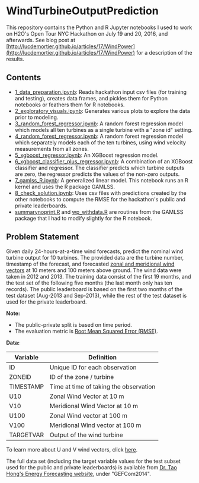 # WindTurbineOutputPrediction
This repository contains the Python and R Jupyter notebooks I used to work on H2O's Open Tour NYC Hackathon on July 19 and 20, 2016, and afterwards. See blog post at [http://lucdemortier.github.io/articles/17/WindPower](http://lucdemortier.github.io/articles/17/WindPower) for a description of the results.

## Contents
- [1_data_preparation.ipynb](https://github.com/LucDemortier/WindTurbineOutputPrediction/blob/master/1_data_preparation.ipynb): Reads hackathon input csv files (for training and testing), creates data frames, and pickles them for Python notebooks or feathers them for R notebooks.
- [2_exploratory_visuals.ipynb](https://github.com/LucDemortier/WindTurbineOutputPrediction/blob/master/2_exploratory_visuals.ipynb): Generates various plots to explore the data prior to modeling.
- [3_random_forest_regressor.ipynb](https://github.com/LucDemortier/WindTurbineOutputPrediction/blob/master/3_random_forest_regressor.ipynb): A random forest regression model which models all ten turbines as a single turbine with a "zone id" setting.
- [4_random_forest_regressor.ipynb](https://github.com/LucDemortier/WindTurbineOutputPrediction/blob/master/4_random_forest_regressor.ipynb): A random forest regression model which separately models each of the ten turbines, using wind velocity measurements from all zones.
- [5_xgboost_regressor.ipynb](https://github.com/LucDemortier/WindTurbineOutputPrediction/blob/master/5_xgboost_regressor.ipynb): An XGBoost regression model.
- [6_xgboost_classifier_plus_regressor.ipynb](https://github.com/LucDemortier/WindTurbineOutputPrediction/blob/master/6_xgboost_classifier_plus_regressor.ipynb): A combination of an XGBoost classifier and regressor. The classifier predicts which turbine outputs are zero, the regressor predicts the values of the non-zero outputs.
- [7_gamlss_R.ipynb](https://github.com/LucDemortier/WindTurbineOutputPrediction/blob/master/7_gamlss_R.ipynb): A generalized linear model. This notebook runs an R kernel and uses the R package GAMLSS.
- [8_check_solution.ipynb](https://github.com/LucDemortier/WindTurbineOutputPrediction/blob/master/8_check_solution.ipynb): Uses csv files with predictions created by the other notebooks to compute the RMSE for the hackathon's public and private leaderboards.
- [summarynoprint.R](https://github.com/LucDemortier/WindTurbineOutputPrediction/blob/master/summarynoprint.R) and [wp_withdata.R](https://github.com/LucDemortier/WindTurbineOutputPrediction/blob/master/wp_withdata.R) are routines from the GAMLSS package that I had to modify slightly for the R notebook.

## Problem Statement
Given daily 24-hours-at-a-time wind forecasts, predict the nominal wind turbine output for 10 turbines. The provided data are the turbine number, timestamp of the forecast, and forecasted [zonal and meridional wind vectors](https://en.wikipedia.org/wiki/Zonal_and_meridional) at 10 meters and 100 meters above ground. The wind data were taken in 2012 and 2013. The training data consist of the first 19 months, and the test set of the following five months (the last month only has ten records). The public leaderboard is based on the first two months of the test dataset (Aug-2013 and Sep-2013), while the rest of the test dataset is used for the private leaderboard.

**Note:**
- The public-private split is based on time period.
- The evaluation metric is [Root Mean Squared Error (RMSE)](https://www.analyticsvidhya.com/blog/2016/02/7-important-model-evaluation-error-metrics/).

**Data:**

| Variable  | Definition                             |
|-----------|----------------------------------------|
| ID        | Unique ID for each observation         |
| ZONEID    | ID of the zone / turbine               |
| TIMESTAMP | Time at time of taking the observation |
| U10       | Zonal Wind Vector at 10 m              |
| V10       | Meridional Wind Vector at 10 m         |
| U100      | Zonal Wind vector at 100 m             |
| V100      | Meridional Wind vector at 100 m        |
| TARGETVAR | Output of the wind turbine             |

To learn more about U and V wind vectors, click [here](https://www.eol.ucar.edu/content/wind-direction-quick-reference).

The full data set (including the target variable values for the test subset used for the public and private leaderboards) is available from [Dr. Tao Hong's Energy Forecasting website](http://blog.drhongtao.com/2016/07/datasets-for-energy-forecasting.html), under "GEFCom2014".
